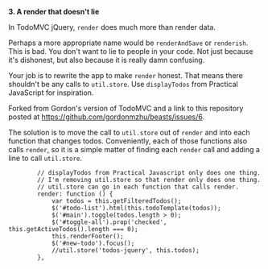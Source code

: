 **3. A render that doesn't lie**

In TodoMVC jQuery, `render` does much more than render data.

Perhaps a more appropriate name would be `renderAndSave` or `renderish`. This is bad. You don't want to lie to people in your code. Not just because it's dishonest, but also because it is really damn confusing.

Your job is to rewrite the app to make `render` honest. That means there shouldn't be any calls to `util.store`. Use `displayTodos` from Practical JavaScript for inspiration.

Forked from Gordon's version of TodoMVC and a link to this repository posted at https://github.com/gordonmzhu/beasts/issues/6.

The solution is to move the call to `util.store` out of `render` and into each function that changes todos. Conveniently, each of those functions also calls `render`, so it is a simple matter of finding each `render` call and adding a line to call `util.store`.
```
		// displayTodos from Practical Javascript only does one thing.
		// I'm removing util.store so that render only does one thing.
		// util.store can go in each function that calls render.
		render: function () {
			var todos = this.getFilteredTodos();
			$('#todo-list').html(this.todoTemplate(todos));
			$('#main').toggle(todos.length > 0);
			$('#toggle-all').prop('checked', this.getActiveTodos().length === 0);
			this.renderFooter();
			$('#new-todo').focus();
			//util.store('todos-jquery', this.todos);
		},
```
